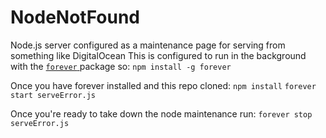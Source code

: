 # NodeNotFound
Node.js server configured as a maintenance page for serving from something like DigitalOcean
This is configured to run in the background with the <a href="https://www.npmjs.com/package/forever"> `forever` </a> package so:
`npm install -g forever`

Once you have forever installed and this repo cloned:
`npm install`
`forever start serveError.js`

Once you're ready to take down the node maintenance run:
`forever stop serveError.js`
